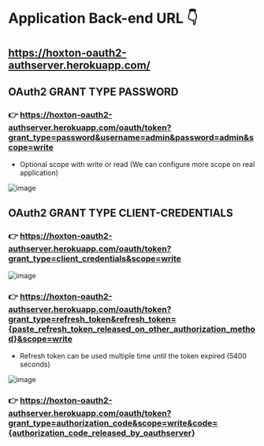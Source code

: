 # Application Back-end URL 👇
## https://hoxton-oauth2-authserver.herokuapp.com/

## OAuth2 GRANT TYPE PASSWORD

### 👉 https://hoxton-oauth2-authserver.herokuapp.com/oauth/token?grant_type=password&username=admin&password=admin&scope=write

* Optional scope with write or read (We can configure more scope on real application)

![image](https://user-images.githubusercontent.com/71564211/147980887-bc0d81c8-f306-4ed0-bb05-a5b13cf14a99.png)

## OAuth2 GRANT TYPE CLIENT-CREDENTIALS

### 👉 https://hoxton-oauth2-authserver.herokuapp.com/oauth/token?grant_type=client_credentials&scope=write

![image](https://user-images.githubusercontent.com/71564211/147980999-69b081da-fc9a-445b-a425-618cbea3f40c.png)


### 👉 https://hoxton-oauth2-authserver.herokuapp.com/oauth/token?grant_type=refresh_token&refresh_token={paste_refresh_token_released_on_other_authorization_method}&scope=write

* Refresh token can be used multiple time until the token expired (5400 seconds)

![image](https://user-images.githubusercontent.com/71564211/147981203-371fd29c-ccfe-4351-874f-ff32e59ebbac.png)

### 👉 https://hoxton-oauth2-authserver.herokuapp.com/oauth/token?grant_type=authorization_code&scope=write&code={authorization_code_released_by_oauthserver}


